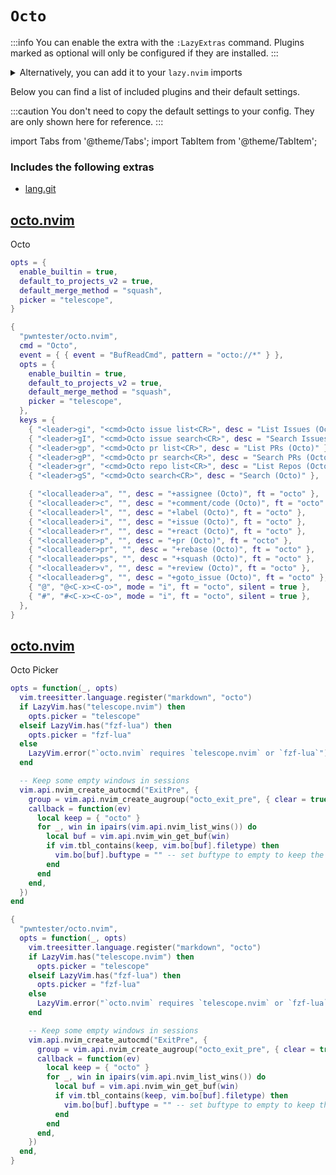 # `Octo`

<!-- plugins:start -->

:::info
You can enable the extra with the `:LazyExtras` command.
Plugins marked as optional will only be configured if they are installed.
:::

<details>
<summary>Alternatively, you can add it to your <code>lazy.nvim</code> imports</summary>

```lua title="lua/config/lazy.lua" {4}
require("lazy").setup({
  spec = {
    { "LazyVim/LazyVim", import = "lazyvim.plugins" },
    { import = "lazyvim.plugins.extras.util.octo" },
    { import = "plugins" },
  },
})
```

</details>

Below you can find a list of included plugins and their default settings.

:::caution
You don't need to copy the default settings to your config.
They are only shown here for reference.
:::

import Tabs from '@theme/Tabs';
import TabItem from '@theme/TabItem';

### Includes the following extras

- [lang.git](/extras/lang/git)

## [octo.nvim](https://github.com/pwntester/octo.nvim)

 Octo


<Tabs>

<TabItem value="opts" label="Options">

```lua
opts = {
  enable_builtin = true,
  default_to_projects_v2 = true,
  default_merge_method = "squash",
  picker = "telescope",
}
```

</TabItem>


<TabItem value="code" label="Full Spec">

```lua
{
  "pwntester/octo.nvim",
  cmd = "Octo",
  event = { { event = "BufReadCmd", pattern = "octo://*" } },
  opts = {
    enable_builtin = true,
    default_to_projects_v2 = true,
    default_merge_method = "squash",
    picker = "telescope",
  },
  keys = {
    { "<leader>gi", "<cmd>Octo issue list<CR>", desc = "List Issues (Octo)" },
    { "<leader>gI", "<cmd>Octo issue search<CR>", desc = "Search Issues (Octo)" },
    { "<leader>gp", "<cmd>Octo pr list<CR>", desc = "List PRs (Octo)" },
    { "<leader>gP", "<cmd>Octo pr search<CR>", desc = "Search PRs (Octo)" },
    { "<leader>gr", "<cmd>Octo repo list<CR>", desc = "List Repos (Octo)" },
    { "<leader>gS", "<cmd>Octo search<CR>", desc = "Search (Octo)" },

    { "<localleader>a", "", desc = "+assignee (Octo)", ft = "octo" },
    { "<localleader>c", "", desc = "+comment/code (Octo)", ft = "octo" },
    { "<localleader>l", "", desc = "+label (Octo)", ft = "octo" },
    { "<localleader>i", "", desc = "+issue (Octo)", ft = "octo" },
    { "<localleader>r", "", desc = "+react (Octo)", ft = "octo" },
    { "<localleader>p", "", desc = "+pr (Octo)", ft = "octo" },
    { "<localleader>pr", "", desc = "+rebase (Octo)", ft = "octo" },
    { "<localleader>ps", "", desc = "+squash (Octo)", ft = "octo" },
    { "<localleader>v", "", desc = "+review (Octo)", ft = "octo" },
    { "<localleader>g", "", desc = "+goto_issue (Octo)", ft = "octo" },
    { "@", "@<C-x><C-o>", mode = "i", ft = "octo", silent = true },
    { "#", "#<C-x><C-o>", mode = "i", ft = "octo", silent = true },
  },
}
```

</TabItem>

</Tabs>

## [octo.nvim](https://github.com/pwntester/octo.nvim)

 Octo Picker


<Tabs>

<TabItem value="opts" label="Options">

```lua
opts = function(_, opts)
  vim.treesitter.language.register("markdown", "octo")
  if LazyVim.has("telescope.nvim") then
    opts.picker = "telescope"
  elseif LazyVim.has("fzf-lua") then
    opts.picker = "fzf-lua"
  else
    LazyVim.error("`octo.nvim` requires `telescope.nvim` or `fzf-lua`")
  end

  -- Keep some empty windows in sessions
  vim.api.nvim_create_autocmd("ExitPre", {
    group = vim.api.nvim_create_augroup("octo_exit_pre", { clear = true }),
    callback = function(ev)
      local keep = { "octo" }
      for _, win in ipairs(vim.api.nvim_list_wins()) do
        local buf = vim.api.nvim_win_get_buf(win)
        if vim.tbl_contains(keep, vim.bo[buf].filetype) then
          vim.bo[buf].buftype = "" -- set buftype to empty to keep the window
        end
      end
    end,
  })
end
```

</TabItem>


<TabItem value="code" label="Full Spec">

```lua
{
  "pwntester/octo.nvim",
  opts = function(_, opts)
    vim.treesitter.language.register("markdown", "octo")
    if LazyVim.has("telescope.nvim") then
      opts.picker = "telescope"
    elseif LazyVim.has("fzf-lua") then
      opts.picker = "fzf-lua"
    else
      LazyVim.error("`octo.nvim` requires `telescope.nvim` or `fzf-lua`")
    end

    -- Keep some empty windows in sessions
    vim.api.nvim_create_autocmd("ExitPre", {
      group = vim.api.nvim_create_augroup("octo_exit_pre", { clear = true }),
      callback = function(ev)
        local keep = { "octo" }
        for _, win in ipairs(vim.api.nvim_list_wins()) do
          local buf = vim.api.nvim_win_get_buf(win)
          if vim.tbl_contains(keep, vim.bo[buf].filetype) then
            vim.bo[buf].buftype = "" -- set buftype to empty to keep the window
          end
        end
      end,
    })
  end,
}
```

</TabItem>

</Tabs>

<!-- plugins:end -->

